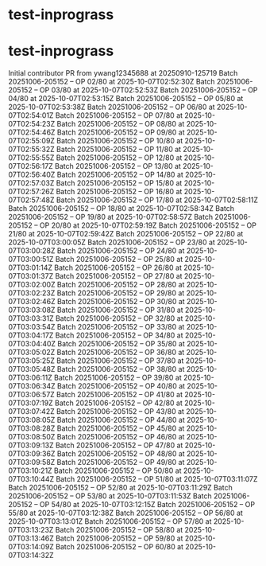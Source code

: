 # test-inprograss
# test-inprograss
Initial contributor PR from ywang12345688 at 20250910-125719
Batch 20251006-205152 – OP 02/80 at 2025-10-07T02:52:30Z
Batch 20251006-205152 – OP 03/80 at 2025-10-07T02:52:53Z
Batch 20251006-205152 – OP 04/80 at 2025-10-07T02:53:15Z
Batch 20251006-205152 – OP 05/80 at 2025-10-07T02:53:38Z
Batch 20251006-205152 – OP 06/80 at 2025-10-07T02:54:01Z
Batch 20251006-205152 – OP 07/80 at 2025-10-07T02:54:23Z
Batch 20251006-205152 – OP 08/80 at 2025-10-07T02:54:46Z
Batch 20251006-205152 – OP 09/80 at 2025-10-07T02:55:09Z
Batch 20251006-205152 – OP 10/80 at 2025-10-07T02:55:32Z
Batch 20251006-205152 – OP 11/80 at 2025-10-07T02:55:55Z
Batch 20251006-205152 – OP 12/80 at 2025-10-07T02:56:17Z
Batch 20251006-205152 – OP 13/80 at 2025-10-07T02:56:40Z
Batch 20251006-205152 – OP 14/80 at 2025-10-07T02:57:03Z
Batch 20251006-205152 – OP 15/80 at 2025-10-07T02:57:26Z
Batch 20251006-205152 – OP 16/80 at 2025-10-07T02:57:48Z
Batch 20251006-205152 – OP 17/80 at 2025-10-07T02:58:11Z
Batch 20251006-205152 – OP 18/80 at 2025-10-07T02:58:34Z
Batch 20251006-205152 – OP 19/80 at 2025-10-07T02:58:57Z
Batch 20251006-205152 – OP 20/80 at 2025-10-07T02:59:19Z
Batch 20251006-205152 – OP 21/80 at 2025-10-07T02:59:42Z
Batch 20251006-205152 – OP 22/80 at 2025-10-07T03:00:05Z
Batch 20251006-205152 – OP 23/80 at 2025-10-07T03:00:28Z
Batch 20251006-205152 – OP 24/80 at 2025-10-07T03:00:51Z
Batch 20251006-205152 – OP 25/80 at 2025-10-07T03:01:14Z
Batch 20251006-205152 – OP 26/80 at 2025-10-07T03:01:37Z
Batch 20251006-205152 – OP 27/80 at 2025-10-07T03:02:00Z
Batch 20251006-205152 – OP 28/80 at 2025-10-07T03:02:23Z
Batch 20251006-205152 – OP 29/80 at 2025-10-07T03:02:46Z
Batch 20251006-205152 – OP 30/80 at 2025-10-07T03:03:08Z
Batch 20251006-205152 – OP 31/80 at 2025-10-07T03:03:31Z
Batch 20251006-205152 – OP 32/80 at 2025-10-07T03:03:54Z
Batch 20251006-205152 – OP 33/80 at 2025-10-07T03:04:17Z
Batch 20251006-205152 – OP 34/80 at 2025-10-07T03:04:40Z
Batch 20251006-205152 – OP 35/80 at 2025-10-07T03:05:02Z
Batch 20251006-205152 – OP 36/80 at 2025-10-07T03:05:25Z
Batch 20251006-205152 – OP 37/80 at 2025-10-07T03:05:48Z
Batch 20251006-205152 – OP 38/80 at 2025-10-07T03:06:11Z
Batch 20251006-205152 – OP 39/80 at 2025-10-07T03:06:34Z
Batch 20251006-205152 – OP 40/80 at 2025-10-07T03:06:57Z
Batch 20251006-205152 – OP 41/80 at 2025-10-07T03:07:19Z
Batch 20251006-205152 – OP 42/80 at 2025-10-07T03:07:42Z
Batch 20251006-205152 – OP 43/80 at 2025-10-07T03:08:05Z
Batch 20251006-205152 – OP 44/80 at 2025-10-07T03:08:28Z
Batch 20251006-205152 – OP 45/80 at 2025-10-07T03:08:50Z
Batch 20251006-205152 – OP 46/80 at 2025-10-07T03:09:13Z
Batch 20251006-205152 – OP 47/80 at 2025-10-07T03:09:36Z
Batch 20251006-205152 – OP 48/80 at 2025-10-07T03:09:58Z
Batch 20251006-205152 – OP 49/80 at 2025-10-07T03:10:21Z
Batch 20251006-205152 – OP 50/80 at 2025-10-07T03:10:44Z
Batch 20251006-205152 – OP 51/80 at 2025-10-07T03:11:07Z
Batch 20251006-205152 – OP 52/80 at 2025-10-07T03:11:29Z
Batch 20251006-205152 – OP 53/80 at 2025-10-07T03:11:53Z
Batch 20251006-205152 – OP 54/80 at 2025-10-07T03:12:15Z
Batch 20251006-205152 – OP 55/80 at 2025-10-07T03:12:38Z
Batch 20251006-205152 – OP 56/80 at 2025-10-07T03:13:01Z
Batch 20251006-205152 – OP 57/80 at 2025-10-07T03:13:23Z
Batch 20251006-205152 – OP 58/80 at 2025-10-07T03:13:46Z
Batch 20251006-205152 – OP 59/80 at 2025-10-07T03:14:09Z
Batch 20251006-205152 – OP 60/80 at 2025-10-07T03:14:32Z
